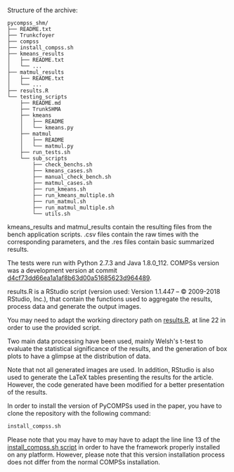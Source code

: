 Structure of the archive:

```
pycompss_shm/
├── README.txt
├── Trunkcfoyer
├── compss
├── install_compss.sh
├── kmeans_results
│   ├── README.txt
│   └── ...
├── matmul_results
│   ├── README.txt
│   └── ...
├── results.R
└── testing_scripts
    ├── README.md
    ├── TrunkSHMA
    ├── kmeans
    │   ├── README
    │   └── kmeans.py
    ├── matmul
    │   ├── README
    │   └── matmul.py
    ├── run_tests.sh
    └── sub_scripts
        ├── check_benchs.sh
        ├── kmeans_cases.sh
        ├── manual_check_bench.sh
        ├── matmul_cases.sh
        ├── run_kmeans.sh
        ├── run_kmeans_multiple.sh
        ├── run_matmul.sh
        ├── run_matmul_multiple.sh
        └── utils.sh
```

kmeans_results and matmul_results contain the resulting files from the bench
application scripts. .csv files contain the raw times with the corresponding
parameters, and the .res files contain basic summarized results.

The tests were run with Python 2.7.3 and Java 1.8.0_112. COMPSs version was a
development version at commit
[d4cf73dd66ea1a1af8b63d00a51685623d964489](https://github.com/bsc-wdc/compss/tree/add-shared-memory-arrays).

results.R is a RStudio script (version used: Version 1.1.447 – © 2009-2018
RStudio, Inc.), that contain the functions used to aggregate the results,
process data and generate the output images.

You may need to adapt the working directory path on [results.R](./results.R), at
line 22 in order to use the provided script.

Two main data processing have been used, mainly Welsh's t-test to evaluate the
statistical significance of the results, and the generation of box plots to have
a glimpse at the distribution of data.

Note that not all generated images are used. In addition, RStudio is also used
to generate the LaTeX tables presenting the results for the article. However,
the code generated have been modified for a better presentation of the results.

In order to install the version of PyCOMPSs used in the paper, you have to clone
the repository with the following command:

```bash
install_compss.sh
```

Please note that you may have to may have to adapt the line line 13 of the
[install_compss.sh script](./install_compss.sh) in order to have the framework
properly installed on any platform. However, please note that this version
installation process does not differ from the normal COMPSs installation.
